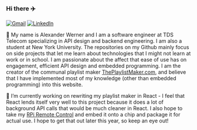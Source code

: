 ### Hi there :airplane:

<a href="alexwerner9@gmail.com" target="_blank"><img img src="https://img.shields.io/badge/gmail-%23EA4335.svg?style=plastic&logo=gmail&logoColor=white" alt="Gmail"/></a>
<a href="https://www.linkedin.com/in/alexander-a-werner/"><img src="https://img.shields.io/badge/linkedin-%230A66C2.svg?style=plastic&logo=linkedin&logoColor=white" alt="LinkedIn"/></a>

:wave: My name is Alexander Werner and I am a software engineer at TDS Telecom specializing in API design and backend engineering. I am also a student at New York University. The repositories on my Github mainly focus on side projects that let me learn about technologies that I might not learn at work or in school. I am passionate about the affect that ease of use has on engagement, efficient API design and embedded programming. I am the creator of the communal playlist maker [ThePlaylistMaker.com](https://theplaylistmaker.com/), and believe that I have implemented most of my knowledge (other than embedded programming) into this website.

🔭 I’m currently working on rewriting my playlist maker in React - I feel that React lends itself very well to this project because it does a lot of background API calls that would be much cleaner in React. I also hope to take my [RPi Remote Control](https://github.com/alexwerner9/IR-remote-control) and embed it onto a chip and package it for actual use. I hope to get that out later this year, so keep an eye out!
